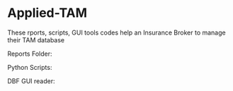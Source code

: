 # Applied-TAM
These rports, scripts, GUI tools codes help an Insurance Broker to manage their TAM database 

Reports Folder:

Python Scripts:

DBF GUI reader:
